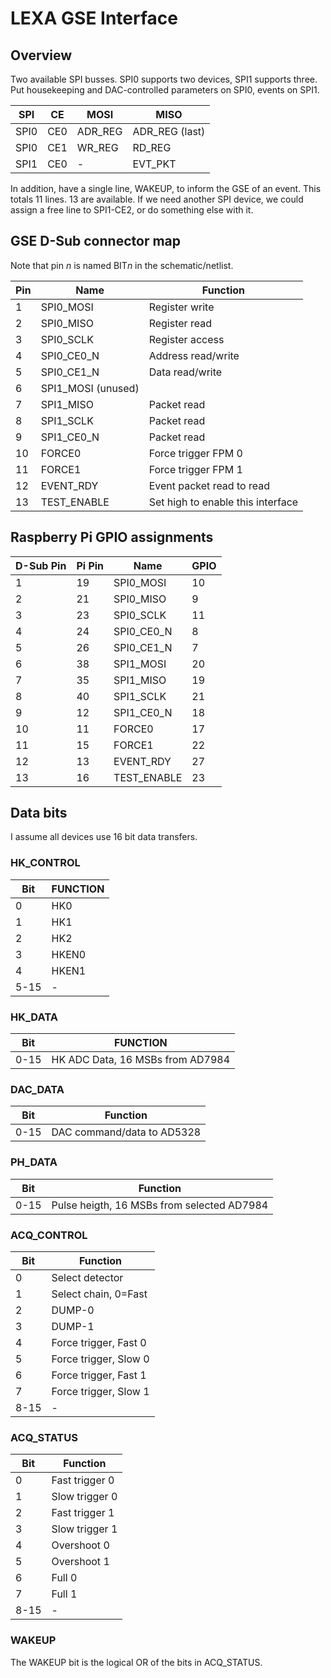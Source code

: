 # LEXA GSE Interface

## Overview

Two available SPI busses. SPI0 supports two devices, SPI1 supports three. Put housekeeping and DAC-controlled parameters on SPI0, events on SPI1.

SPI | CE | MOSI | MISO
---- | ---- |---- | ----
SPI0 | CE0 | ADR_REG | ADR_REG (last)
SPI0 | CE1 | WR_REG | RD_REG
SPI1 | CE0 | - | EVT_PKT

In addition, have a single line, WAKEUP, to inform the GSE of an event. This totals 11 lines. 13 are available. If we need another SPI device, we could assign a free line to SPI1-CE2, or do something else with it.

## GSE D-Sub connector map
Note that pin *n* is named BIT*n* in the schematic/netlist.

Pin | Name | Function
--- | ---  | ---
1 | SPI0_MOSI | Register write
2 | SPI0_MISO | Register read
3 | SPI0_SCLK | Register access
4 | SPI0\_CE0_N | Address read/write
5 | SPI0\_CE1_N | Data read/write
6 | SPI1_MOSI (unused)
7 | SPI1_MISO | Packet read
8 | SPI1_SCLK | Packet read
9 | SPI1\_CE0_N | Packet read
10 | FORCE0 | Force trigger FPM 0
11 | FORCE1 | Force trigger FPM 1
12 | EVENT_RDY | Event packet read to read
13 | TEST_ENABLE | Set high to enable this interface

## Raspberry Pi GPIO assignments

D-Sub Pin | Pi Pin | Name | GPIO
--- | --- | --- | ---
1 | 19 | SPI0_MOSI | 10
2 | 21 | SPI0_MISO | 9
3 | 23 | SPI0_SCLK | 11
4 | 24 | SPI0\_CE0_N | 8
5 | 26 | SPI0\_CE1_N | 7
6 | 38 | SPI1_MOSI | 20
7 | 35 | SPI1_MISO | 19
8 | 40 | SPI1_SCLK | 21
9 | 12 | SPI1\_CE0_N | 18
10 | 11 | FORCE0 | 17
11 | 15 | FORCE1 | 22
12 | 13 | EVENT_RDY | 27
13 | 16 | TEST_ENABLE | 23

## Data bits

I assume all devices use 16 bit data transfers.

### HK_CONTROL
Bit | FUNCTION
--- | ---
0 | HK0
1 | HK1
2 | HK2
3 | HKEN0
4 | HKEN1
5-15 | -

### HK_DATA

Bit | FUNCTION
--- | ---
0-15 | HK ADC Data, 16 MSBs from AD7984

### DAC_DATA
Bit | Function
--- | -----
0-15 | DAC command/data to AD5328

### PH_DATA
Bit | Function
--- | -----
0-15| Pulse heigth, 16 MSBs from selected AD7984

### ACQ_CONTROL
Bit | Function
--- | -----
0 | Select detector
1 | Select chain, 0=Fast
2 | DUMP-0
3 | DUMP-1
4 | Force trigger, Fast 0
5 | Force trigger, Slow 0
6 | Force trigger, Fast 1
7 | Force trigger, Slow 1
8-15 | -

### ACQ_STATUS
Bit | Function
--- | -----
0 | Fast trigger 0
1 | Slow trigger 0
2 | Fast trigger 1
3 | Slow trigger 1
4 | Overshoot 0
5 | Overshoot 1
6 | Full 0
7 | Full 1
8-15 | -

### WAKEUP
The WAKEUP bit is the logical OR of the bits in ACQ_STATUS.
